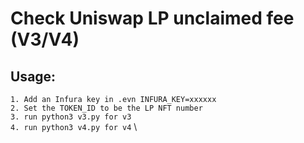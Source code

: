# Check Uniswap LP unclaimed fee (V3/V4)

## Usage:
`1. Add an Infura key in .evn INFURA_KEY=xxxxxx` \
`2. Set the TOKEN_ID to be the LP NFT number` \
`3. run python3 v3.py for v3` \
`4. run python3 v4.py for v4` \
